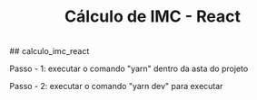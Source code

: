 <div align="center">
<h1>Cálculo de IMC - React
</div>

<br />
## calculo_imc_react

<p>Passo - 1: executar o comando "yarn" dentro da asta do projeto</p>
<p>Passo - 2: executar o comando "yarn dev" para executar</p>
